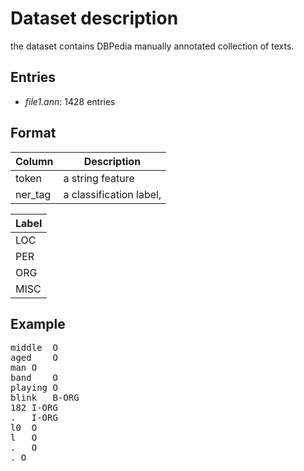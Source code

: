 # Dataset description

the dataset contains DBPedia manually annotated collection of texts.

## Entries

* _file1.ann_: 1428 entries


## Format

| Column | Description       |
| ----- | ------------------ |
|token | a string feature |
|ner_tag| a classification label, |


| Label |
| ------ |
| LOC
| PER
| ORG
| MISC


## Example
<pre>
middle	O
aged	O
man	O
band	O
playing	O
blink	B-ORG
182	I-ORG
.	I-ORG
l0	O
l	O
.	O
. O
</pre>



